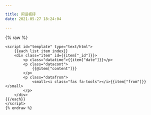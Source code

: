 ```yaml
---

title: 闲话板砖
date: 2021-05-27 18:24:04

---
```


  <link rel="stylesheet" type="text/css" href="https://cdn.jsdelivr.net/gh/ayasa520/daodao-kai@main/static/css/index.css" />

   <div id="bber">
        <section class="timeline page-1">
                <div class="list" id="bbitems">
                </div>
        </section>
    </div>
    
{% raw %}
  <script src="https://unpkg.com/art-template@4.13.2/lib/template-web.js"></script>
    <script id="template" type="text/html">
        {{each list item index}}
        <div class="item" id={{item["_id"]}}>
            <p class="datatime">{{item["date"]}}</p>
            <p class="datacont">
                {{@item["content"]}}
            </p>
            <p class="datafrom">
                <small><i class="fas fa-tools"></i>{{item["from"]}}</small>
            </p>
        </div>
    {{/each}}
    </script>
    {% endraw %}

  <script>
    var xmlHttp = new XMLHttpRequest();
    xmlHttp.open("get","https://daodao-omega.vercel.app/api/query/20");
    xmlHttp.send(null);
    xmlHttp.onreadystatechange=function()
    {
        if (xmlHttp.readyState==4 && xmlHttp.status==200)
        {
            console.log(xmlHttp.responseText);
            var result = JSON.parse(xmlHttp.responseText);
            var html = template('template', { list: result })
            document.getElementById("bbitems").innerHTML = html;
        }
    }</script>

